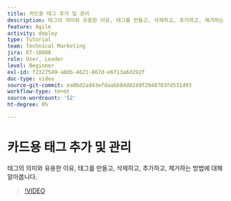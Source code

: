 ```yaml
---
title: 카드용 태그 추가 및 관리
description: 태그의 의미와 유용한 이유, 태그를 만들고, 삭제하고, 추가하고, 제거하는 방법에 대해 알아봅니다.
feature: Agile
activity: deploy
type: Tutorial
team: Technical Marketing
jira: KT-10808
role: User, Leader
level: Beginner
exl-id: f2327549-a8db-4621-867d-e6f13a6d292f
doc-type: video
source-git-commit: ea0bd2ad43efdaa6b84d8249f2848783fd531d93
workflow-type: tm+mt
source-wordcount: '52'
ht-degree: 0%

---
```


# 카드용 태그 추가 및 관리

태그의 의미와 유용한 이유, 태그를 만들고, 삭제하고, 추가하고, 제거하는 방법에 대해 알아봅니다.

>[!VIDEO](https://video.tv.adobe.com/v/346807/?quality=12&learn=on)
